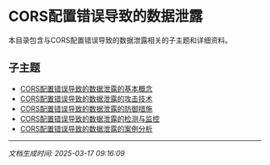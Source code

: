 # CORS配置错误导致的数据泄露

本目录包含与CORS配置错误导致的数据泄露相关的子主题和详细资料。

## 子主题

- [CORS配置错误导致的数据泄露的基本概念](cors-leak/basic-concepts.md)
- [CORS配置错误导致的数据泄露的攻击技术](cors-leak/attack-techniques.md)
- [CORS配置错误导致的数据泄露的防御措施](cors-leak/defense-measures.md)
- [CORS配置错误导致的数据泄露的检测与监控](cors-leak/detection-monitoring.md)
- [CORS配置错误导致的数据泄露的案例分析](cors-leak/case-studies.md)

---

*文档生成时间: 2025-03-17 09:16:09*
